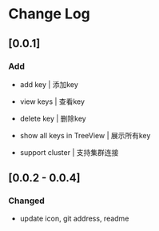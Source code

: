 # Change Log

## [0.0.1]

### Add

* add key | 添加key

* view keys | 查看key

* delete key | 删除key

* show all keys in TreeView | 展示所有key

* support cluster | 支持集群连接

## [0.0.2 - 0.0.4]

### Changed

* update icon, git address, readme